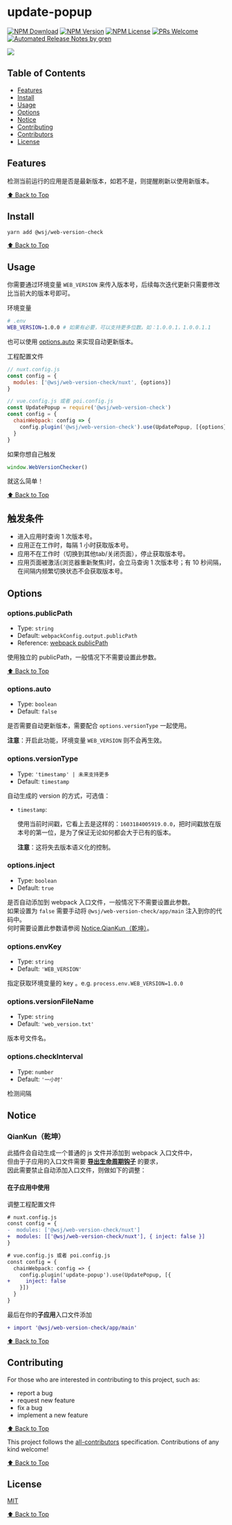 # update-popup

[![NPM Download](https://badgen.net/npm/dm/web-version-check)](https://www.npmjs.com/package/@wsj/web-version-check)
[![NPM Version](https://badge.fury.io/js/%40wsj%2Fupdate-popup.svg)](https://www.npmjs.com/package/@wsj/web-version-check)
[![NPM License](https://badgen.net/npm/license/@wsj/web-version-check)](https://github.com/wangshaojie1995/web-version-check/blob/master/LICENSE)
[![PRs Welcome](https://img.shields.io/badge/PRs-welcome-brightgreen.svg)](https://github.com/wangshaojie1995/web-version-check/pulls)
[![Automated Release Notes by gren](https://img.shields.io/badge/%F0%9F%A4%96-release%20notes-00B2EE.svg)](https://github-tools.github.io/github-release-notes/)

![](https://user-images.githubusercontent.com/53422750/88611099-eb654b00-d0ba-11ea-89b9-ca92afc1078c.gif)

## Table of Contents

- [Features](#features)
- [Install](#install)
- [Usage](#usage)
- [Options](#options)
- [Notice](#notice)
- [Contributing](#contributing)
- [Contributors](#contributors)
- [License](#license)

## Features

检测当前运行的应用是否是最新版本，如若不是，则提醒刷新以使用新版本。

[⬆ Back to Top](#table-of-contents)

## Install

```console
yarn add @wsj/web-version-check
```

[⬆ Back to Top](#table-of-contents)

## Usage

你需要通过环境变量 `WEB_VERSION` 来传入版本号，后续每次迭代更新只需要修改比当前大的版本号即可。

环境变量

```bash
# .env
WEB_VERSION=1.0.0 # 如果有必要，可以支持更多位数。如：1.0.0.1，1.0.0.1.1
```

也可以使用 [options.auto](#options.auto) 来实现自动更新版本。

工程配置文件


```js
// nuxt.config.js
const config = {
  modules: ['@wsj/web-version-check/nuxt', {options}]
}

// vue.config.js 或者 poi.config.js
const UpdatePopup = require('@wsj/web-version-check')
const config = {
  chainWebpack: config => {
    config.plugin('@wsj/web-version-check').use(UpdatePopup, [{options}])
  }
}
```

如果你想自己触发

```js
window.WebVersionChecker()
```

就这么简单！

[⬆ Back to Top](#table-of-contents)

## 触发条件

- 进入应用时查询 1 次版本号。
- 应用正在工作时，每隔 1 小时获取版本号。
- 应用不在工作时（切换到其他tab/关闭页面），停止获取版本号。
- 应用页面被激活(浏览器重新聚焦)时，会立马查询 1 次版本号；有 10 秒间隔，在间隔内频繁切换状态不会获取版本号。

## Options

### options.publicPath

- Type: `string`
- Default: `webpackConfig.output.publicPath`
- Reference: [webpack publicPath](https://webpack.docschina.org/configuration/output/#outputpublicpath)

使用独立的 publicPath，一般情况下不需要设置此参数。

[⬆ Back to Top](#table-of-contents)

### options.auto

- Type: `boolean`
- Default: `false`

是否需要自动更新版本，需要配合 `options.versionType` 一起使用。

**注意**：开启此功能，环境变量 `WEB_VERSION` 则不会再生效。

### options.versionType

- Type: `'timestamp' | 未来支持更多`
- Default: `timestamp`

自动生成的 version 的方式，可选值：

- `timestamp`:

  使用当前时间戳，它看上去是这样的：`1603184005919.0.0`，把时间戳放在版本号的第一位，是为了保证无论如何都会大于已有的版本。

  **注意**：这将失去版本语义化的控制。

### options.inject

- Type: `boolean`
- Default: `true`

是否自动添加到 webpack 入口文件，一般情况下不需要设置此参数。  
如果设置为 `false` 需要手动将 `@wsj/web-version-check/app/main` 注入到你的代码中。  
何时需要设置此参数请参阅 [Notice.QianKun（乾坤）](#qiankun乾坤)。

### options.envKey

- Type: `string`
- Default: `'WEB_VERSION'`

指定获取环境变量的 key 。e.g. `process.env.WEB_VERSION=1.0.0`

### options.versionFileName

- Type: `string`
- Default: `'web_version.txt'`

版本号文件名。
### options.checkInterval

- Type: `number`
- Default: `'一小时'`

检测间隔

## Notice

### QianKun（乾坤）

此插件会自动生成一个普通的 js 文件并添加到 webpack 入口文件中，  
但由于子应用的入口文件需要 **[导出生命周期钩子](https://qiankun.umijs.org/zh/guide/getting-started#1-%E5%AF%BC%E5%87%BA%E7%9B%B8%E5%BA%94%E7%9A%84%E7%94%9F%E5%91%BD%E5%91%A8%E6%9C%9F%E9%92%A9%E5%AD%90)** 的要求，  
因此需要禁止自动添加入口文件，则做如下的调整：

#### 在子应用中使用

调整工程配置文件

```diff
# nuxt.config.js
const config = {
-  modules: ['@wsj/web-version-check/nuxt']
+  modules: [['@wsj/web-version-check/nuxt'], { inject: false }]
}

# vue.config.js 或者 poi.config.js
const config = {
  chainWebpack: config => {
    config.plugin('update-popup').use(UpdatePopup, [{
+     inject: false
    }])
  }
}
```

最后在你的**子应用**入口文件添加

```diff
+ import '@wsj/web-version-check/app/main'
```

[⬆ Back to Top](#table-of-contents)

## Contributing

For those who are interested in contributing to this project, such as:

- report a bug
- request new feature
- fix a bug
- implement a new feature


[⬆ Back to Top](#table-of-contents)


<!-- markdownlint-enable -->
<!-- prettier-ignore-end -->

<!-- ALL-CONTRIBUTORS-LIST:END -->

This project follows the [all-contributors](https://github.com/all-contributors/all-contributors) specification. Contributions of any kind welcome!

[⬆ Back to Top](#table-of-contents)

## License

[MIT](./LICENSE)

[⬆ Back to Top](#table-of-contents)
